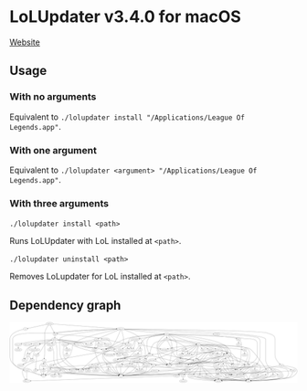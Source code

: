 # LoLUpdater v3.4.0 for macOS
[Website](https://LoLUpdater.com)
## Usage
### With no arguments
Equivalent to `./lolupdater install "/Applications/League Of Legends.app"`.
### With one argument
Equivalent to `./lolupdater <argument> "/Applications/League Of Legends.app"`.
### With three arguments
`./lolupdater install <path>`

Runs LoLUpdater with LoL installed at `<path>`.

`./lolupdater uninstall <path>`

Removes LoLupdater for LoL installed at `<path>`.

## Dependency graph
![](graph.png)
